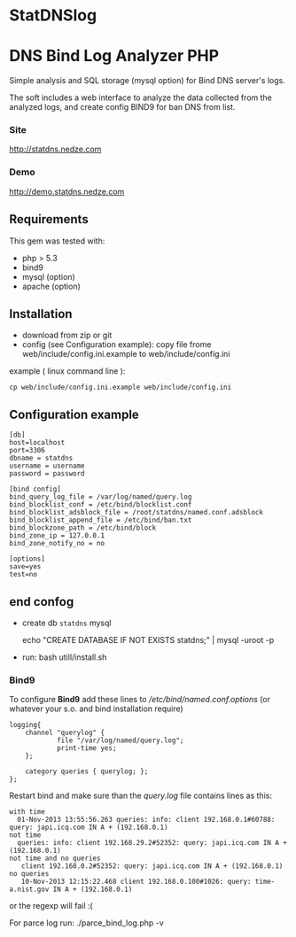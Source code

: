 StatDNSlog
==========

# DNS Bind Log Analyzer PHP

Simple analysis and SQL storage (mysql option) for Bind DNS server's logs.

The soft includes a web interface to analyze the data collected from the analyzed logs, and create config BIND9 for ban
DNS from list.

### Site 
http://statdns.nedze.com

### Demo 
http://demo.statdns.nedze.com
	
## Requirements

This gem was tested with:

- php > 5.3
- bind9
- mysql (option)
- apache (option)

## Installation

- download from zip or git
- config (see Configuration example):
copy file frome
    web/include/config.ini.example
to
    web/include/config.ini

example ( linux command line ):

    cp web/include/config.ini.example web/include/config.ini

## Configuration example

    [db]
    host=localhost
    port=3306
    dbname = statdns
    username = username
    password = password

    [bind config]
    bind_query_log_file = /var/log/named/query.log
    bind_blocklist_conf = /etc/bind/blocklist.conf
    bind_blocklist_adsblock_file = /root/statdns/named.conf.adsblock
    bind_blocklist_append_file = /etc/bind/ban.txt
    bind_blockzone_path = /etc/bind/block
    bind_zone_ip = 127.0.0.1
    bind_zone_notify_no = no

    [options]
    save=yes
    test=no

## end confog

- create db `statdns` mysql

    echo "CREATE DATABASE IF NOT EXISTS statdns;" | mysql -uroot -p

- run:
    bash utill/install.sh


### Bind9

To configure **Bind9** add these lines to _/etc/bind/named.conf.options_ (or whatever your s.o. and bind installation require)

    logging{
        channel "querylog" {
                file "/var/log/named/query.log";
                print-time yes;
        };

        category queries { querylog; };
    };

Restart bind and make sure than the _query.log_ file contains lines as this:

    with time
      01-Nov-2013 13:55:56.263 queries: info: client 192.168.0.1#60788: query: japi.icq.com IN A + (192.168.0.1)
    not time
      queries: info: client 192.168.29.2#52352: query: japi.icq.com IN A + (192.168.0.1)
    not time and no queries
       client 192.168.0.2#52352: query: japi.icq.com IN A + (192.168.0.1)
    no queries
       10-Nov-2013 12:15:22.468 client 192.168.0.100#1026: query: time-a.nist.gov IN A + (192.168.0.1)

or the regexp will fail :(


For parce log run:
    ./parce_bind_log.php -v

